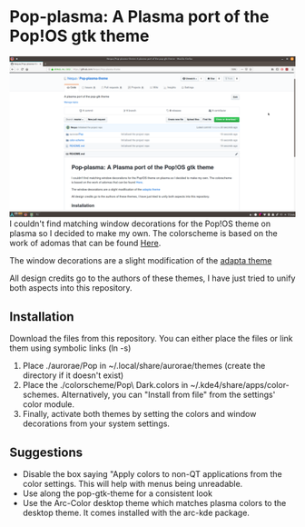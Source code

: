 # Pop-plasma: A Plasma port of the Pop!OS gtk theme

![Pop-firefox](assets/firefox-pop.png)
I couldn't find matching window decorations for the Pop!OS theme on plasma so I decided to make my own. The colorscheme is based on the work of adomas that can be found [Here](https://store.kde.org/p/1202406/).

The window decorations are a slight modification of the [adapta theme](https://github.com/PapirusDevelopmentTeam/adapta-kde)

All design credits go to the authors of these themes, I have just tried to unify both aspects into this repository.

## Installation

Download the files from this repository. You can either place the files or link them using symbolic links (ln -s)

1. Place ./aurorae/Pop in ~/.local/share/aurorae/themes (create the directory if it doesn't exist)
2. Place the ./colorscheme/Pop\ Dark.colors in ~/.kde4/share/apps/color-schemes. Alternatively, you can "Install from file" from the settings' color module.
3. Finally, activate both themes by setting the colors and window decorations from your system settings.

## Suggestions

- Disable the box saying "Apply colors to non-QT applications from the color settings. This will help with menus being unreadable.
- Use along the pop-gtk-theme for a consistent look
- Use the Arc-Color desktop theme which matches plasma colors to the desktop theme. It comes installed with the arc-kde package.
